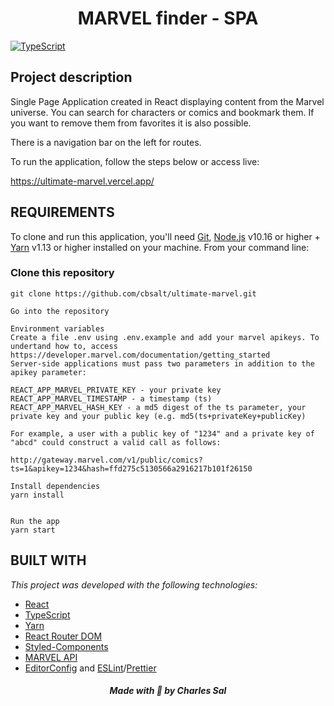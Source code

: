 # <h1 align="center">MARVEL finder - SPA</h1>

[![TypeScript](https://badges.frapsoft.com/typescript/code/typescript.svg?v=101)](https://github.com/ellerbrock/typescript-badges/)
## Project description
Single Page Application created in React displaying content from the Marvel universe. You can search for characters or comics and bookmark them. If you want to remove them from favorites it is also possible.

There is a navigation bar on the left for routes.

To run the application, follow the steps below or access live:

https://ultimate-marvel.vercel.app/

## REQUIREMENTS

To clone and run this application, you'll need [Git](https://git-scm.com/), [Node.js](https://nodejs.org/en/) v10.16 or higher + [Yarn](https://yarnpkg.com/) v1.13 or higher installed on your machine. From your command line:

### Clone this repository

```
git clone https://github.com/cbsalt/ultimate-marvel.git
```

```
Go into the repository

Environment variables
Create a file .env using .env.example and add your marvel apikeys. To undertand how to, access https://developer.marvel.com/documentation/getting_started
Server-side applications must pass two parameters in addition to the apikey parameter:

REACT_APP_MARVEL_PRIVATE_KEY - your private key
REACT_APP_MARVEL_TIMESTAMP - a timestamp (ts)
REACT_APP_MARVEL_HASH_KEY - a md5 digest of the ts parameter, your private key and your public key (e.g. md5(ts+privateKey+publicKey)

For example, a user with a public key of "1234" and a private key of "abcd" could construct a valid call as follows:

http://gateway.marvel.com/v1/public/comics?ts=1&apikey=1234&hash=ffd275c5130566a2916217b101f26150
```

```
Install dependencies
yarn install


Run the app
yarn start
```

## BUILT WITH
_This project was developed with the following technologies:_

* [React](https://reactjs.org/)
* [TypeScript](https://www.typescriptlang.org/)
* [Yarn](https://yarnpkg.com/)
* [React Router DOM](https://reactrouter.com/web/guides/quick-start)
* [Styled-Components](https://styled-components.com/)
* [MARVEL API](https://developer.marvel.com/documentation/getting_started)
* [EditorConfig](https://editorconfig.org/) and [ESLint](https://eslint.org/)/[Prettier](https://prettier.io/)


<h5 align="center">Made with 🖤 by Charles Sal</h5>
